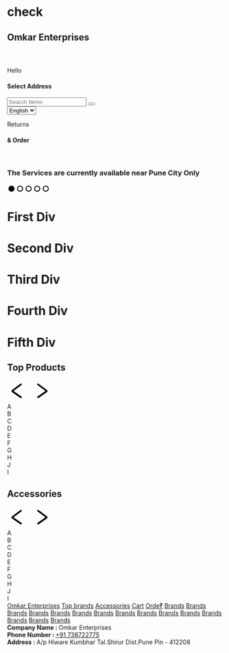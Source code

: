 # check
<!DOCTYPE html>
<html lang="en">
<head>
    <meta charset="UTF-8">
    <meta http-equiv="X-UA-Compatible" content="IE=edge">
    <meta name="viewport" content="width=device-width, initial-scale=1.0">
    <link rel="stylesheet" href="style.css">
    <link rel="stylesheet" href="CSS/nav.css">
    <link rel="stylesheet" href="CSS/footer.css">
    <title>Omkar Enterprises</title>
</head>
<body>
    <nav>
        <div class="logo">
            <h1>Omkar Enterprises</h1>
        </div>
        <div class="address">
            <svg width="15" height="20" style="margin-right:5px;margin-top:5px">
                <circle cx="7" cy="10" r="3" fill="none" stroke="white" stroke-width="2" />
                <path d="M7 20 L3 15 C-7 0 20 0 11 15 Z " fill="none" stroke="white" stroke-width="2" />
            </svg>
            <div class="addr">
                <p>Hello</p>
                <h4>Select Address</h4>
            </div>
        </div>
        <div class="search">
            <input type="text" placeholder="Search Items" id="search">
            <button onclick="search()">
                <ion-icon name="search-outline" class="searchIcon"</ion-icon>
            </button>
        </div>
        <div class="lang">
            <select name="language" id="lang">
                <option value="En">English</option>
                <option value="Hi">Hindi</option>
                <option value="Mar">Marathi</option>
            </select>
        </div>
        <div class="addr">
            <p>Returns</p>
            <h4>& Order</h4>
        </div>
        <div class="cart">
            <ion-icon name="cart-outline" style="color: white;font-size: 50px;"></ion-icon>
            <p style="color: white;font-weight: 600;align-self: center;">Cart</p>
        </div>
    </nav>
    <h3 class="warning">The Services are currently available near Pune City Only</h3>
    <main>
        <div class="head">
            <svg width="500" height="20" id="dot">
                <circle cx="10" cy="10" r="6" stroke="black" stroke-width="2" fill="black" onclick="setCounter(0)"/>
                <circle cx="30" cy="10" r="6" stroke="black" stroke-width="2" fill="White" onclick="setCounter(1)"/>
                <circle cx="50" cy="10" r="6" stroke="black" stroke-width="2" fill="White" onclick="setCounter(2)"/>
                <circle cx="70" cy="10" r="6" stroke="black" stroke-width="2" fill="White" onclick="setCounter(3)"/>
                <circle cx="90" cy="10" r="6" stroke="black" stroke-width="2" fill="White" onclick="setCounter(4)"/>
            </svg>
            <div class="images">
                <div class="img"><h1>First Div</h1></div>
                <div class="img"><h1>Second Div</h1></div>
                <div class="img"><h1>Third Div</h1></div>
                <div class="img"><h1>Fourth Div</h1></div>
                <div class="img"><h1>Fifth Div</h1></div>
            </div>
        </div>
        <div class="brands">
            <div class="brand">
                <!--Brand Details-->
                <div class="flash"></div>
            </div>
            <div class="brand">
                <!--Brand Details-->
                <div class="flash"></div>
            </div>
            <div class="brand">
                <!--Brand Details-->
                <div class="flash"></div>
            </div>
            <div class="brand">
                <!--Brand Details-->
                <div class="flash"></div>
            </div>
            <div class="brand">
                <!--Brand Details-->
                <div class="flash"></div>
            </div>
        </div>
        <div class="products">
            <h2>Top Products</h2>
            <svg id = "prev" width="50" height="50" onclick="prev()">
                <line x1="32" y1="10" x2="12" y2="25" stroke="black" stroke-width="4" stroke-linecap="round" />
                <line x1="32" y1="40" x2="12" y2="26" stroke="black" stroke-width="4" stroke-linecap="round" />
            </svg>
            <svg id = "next" width="50" height="50" onclick="next()">
                <line x1="18" y1="10" x2="38" y2="25" stroke="black" stroke-width="4" stroke-linecap="round" />
                <line x1="18" y1="40" x2="38" y2="26" stroke="black" stroke-width="4" stroke-linecap="round" />
            </svg>
            <div class="items">
                <div class="item">A</div>
                <div class="item">B</div>
                <div class="item">C</div>
                <div class="item">D</div>
                <div class="item">E</div>
                <div class="item">F</div>
                <div class="item">G</div>
                <div class="item">H</div>
                <div class="item">J</div>
                <div class="item">I</div>
            </div>
        </div>
        <div class="products">
            <h2>Accessories</h2>
            <svg id = "prev" width="50" height="50" onclick="prevAC()">
                <line x1="32" y1="10" x2="12" y2="25" stroke="black" stroke-width="4" stroke-linecap="round" />
                <line x1="32" y1="40" x2="12" y2="26" stroke="black" stroke-width="4" stroke-linecap="round" />
            </svg>
            <svg id = "next" width="50" height="50" onclick="nextAC()">
                <line x1="18" y1="10" x2="38" y2="25" stroke="black" stroke-width="4" stroke-linecap="round" />
                <line x1="18" y1="40" x2="38" y2="26" stroke="black" stroke-width="4" stroke-linecap="round" />
            </svg>
            <div class="items">
                <div class="item1">A</div>
                <div class="item1">B</div>
                <div class="item1">C</div>
                <div class="item1">D</div>
                <div class="item1">E</div>
                <div class="item1">F</div>
                <div class="item1">G</div>
                <div class="item1">H</div>
                <div class="item1">J</div>
                <div class="item1">I</div>
            </div>
        </div>
    </main>
    <footer>
        <div class="links">
            <a href="">Omkar Enterprises</a>
            <a href="">Top brands</a>
            <a href="">Accessories</a>
            <a href="">Cart</a>
            <a href="">Orde&#8377;</a>
            <a href="">Brands</a>
            <a href="">Brands</a>
            <a href="">Brands</a>
            <a href="">Brands</a>
            <a href="">Brands</a>
            <a href="">Brands</a>
            <a href="">Brands</a>
            <a href="">Brands</a>
            <a href="">Brands</a>
            <a href="">Brands</a>
            <a href="">Brands</a>
            <a href="">Brands</a>
            <a href="">Brands</a>
            <a href="">Brands</a>
            <a href="">Brands</a>
        </div>
        <div class="contact">
            <div class="details">
                <b>Company Name : </b>Omkar Enterprises <br>
                <b>Phone Number : </b><a href="">+91 738722775</a> <br>
                <b>Address : </b>A/p Hiware Kumbhar Tal.Shirur Dist.Pune Pin - 412208<br>
            </div>
            <div class="social-media">
                <ion-icon name="logo-instagram"></ion-icon>
                <ion-icon name="logo-youtube"></ion-icon>
                <ion-icon name="logo-twitter"></ion-icon>
                <ion-icon name="logo-linkedin"></ion-icon>
                <ion-icon name="logo-whatsapp"></ion-icon>
                <ion-icon name="logo-snapchat"></ion-icon>
            </div>
        </div>
    </footer>
    <script src="javascript.js"></script>
    <script src="search.js"></script>
    <script type="module" src="https://unpkg.com/ionicons@7.1.0/dist/ionicons/ionicons.esm.js"></script>
    <script nomodule src="https://unpkg.com/ionicons@7.1.0/dist/ionicons/ionicons.js"></script>
</body>
</html>
